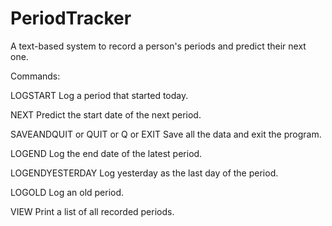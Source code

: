 # PeriodTracker
A text-based system to record a person's periods and predict their next one.

Commands:

LOGSTART
Log a period that started today.

NEXT
Predict the start date of the next period.

SAVEANDQUIT or QUIT or Q or EXIT
Save all the data and exit the program.

LOGEND
Log the end date of the latest period.

LOGENDYESTERDAY
Log yesterday as the last day of the period.

LOGOLD
Log an old period.

VIEW
Print a list of all recorded periods.
